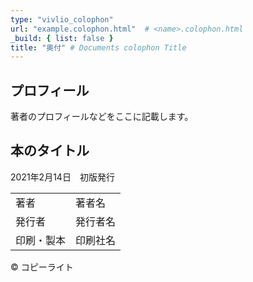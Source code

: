 ```yaml
---
type: "vivlio_colophon"
url: "example.colophon.html"  # <name>.colophon.html
_build: { list: false }
title: "奥付" # Documents colophon Title
---
```


## プロフィール

著者のプロフィールなどをここに記載します。





<div role="doc-colophon">

## 本のタイトル

2021年2月14日　初版発行

| | |
| -- | --  |
|著者| 著者名 |
|発行者| 発行者名 |
|印刷・製本| 印刷社名 |

© コピーライト

</div>